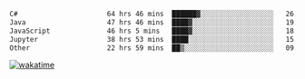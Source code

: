 <!--START_SECTION:waka-->

```txt
C#                      64 hrs 46 mins  ██████▓░░░░░░░░░░░░░░░░░░   26.19 %
Java                    47 hrs 46 mins  ████▓░░░░░░░░░░░░░░░░░░░░   19.32 %
JavaScript              46 hrs 5 mins   ████▓░░░░░░░░░░░░░░░░░░░░   18.63 %
Jupyter                 38 hrs 53 mins  ████░░░░░░░░░░░░░░░░░░░░░   15.72 %
Other                   22 hrs 59 mins  ██▒░░░░░░░░░░░░░░░░░░░░░░   09.29 %
```

<!--END_SECTION:waka-->
[![wakatime](https://wakatime.com/badge/user/6c2f442e-41b4-42e3-bc06-d5d8203ad1da.svg)](https://wakatime.com/@6c2f442e-41b4-42e3-bc06-d5d8203ad1da)
